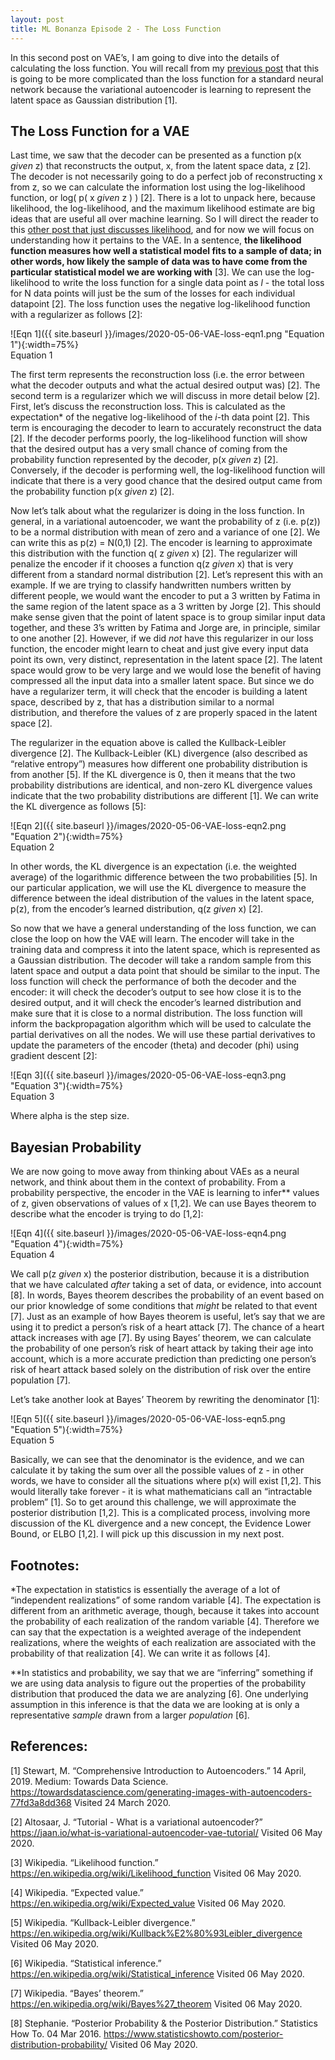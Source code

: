 ```yaml
---
layout: post
title: ML Bonanza Episode 2 - The Loss Function
---
```


In this second post on VAE’s, I am going to dive into the details of calculating the loss function. You will recall from my [previous post](https://sassafras13.github.io/VAE/) that this is going to be more complicated than the loss function for a standard neural network because the variational autoencoder is learning to represent the latent space as Gaussian distribution [1]. 

## The Loss Function for a VAE

Last time, we saw that the decoder can be presented as a function p(x _given_ z) that reconstructs the output, x, from the latent space data, z [2]. The decoder is not necessarily going to do a perfect job of reconstructing x from z, so we can calculate the information lost using the log-likelihood function, or log( p( x _given_ z ) ) [2]. There is a lot to unpack here, because likelihood, the log-likelihood, and the maximum likelihood estimate are big ideas that are useful all over machine learning. So I will direct the reader to this [other post that just discusses likelihood](), and for now we will focus on understanding how it pertains to the VAE. In a sentence, **the likelihood function measures how well a statistical model fits to a sample of data; in other words, how likely the sample of data was to have come from the particular statistical model we are working with** [3]. We can use the log-likelihood to write the loss function for a single data point as  _l_ - the total loss for N data points will just be the sum of the losses for each individual datapoint [2]. The loss function uses the negative log-likelihood function with a regularizer as follows [2]: 

![Eqn 1]({{ site.baseurl }}/images/2020-05-06-VAE-loss-eqn1.png "Equation 1"){:width=75%}    
Equation 1

The first term represents the reconstruction loss (i.e. the error between what the decoder outputs and what the actual desired output was) [2]. The second term is a regularizer which we will discuss in more detail below [2]. First, let’s discuss the reconstruction loss. This is calculated as the expectation* of the negative log-likelihood of the _i_-th data point [2]. This term is encouraging the decoder to learn to accurately reconstruct the data [2]. If the decoder performs poorly, the log-likelihood function will show that the desired output has a very small chance of coming from the probability function represented by the decoder, p(x _given_ z) [2]. Conversely, if the decoder is performing well, the log-likelihood function will indicate that there is a very good chance that the desired output came from the probability function p(x _given_ z) [2]. 

Now let’s talk about what the regularizer is doing in the loss function. In general, in a variational autoencoder, we want the probability of z (i.e. p(z)) to be a normal distribution with mean of zero and a variance of one [2]. We can write this as p(z) = N(0,1) [2]. The encoder is learning to approximate this distribution with the function q( z _given_ x) [2]. The regularizer will penalize the encoder if it chooses a function q(z _given_ x) that is very different from a standard normal distribution [2]. Let’s represent this with an example. If we are trying to classify handwritten numbers written by different people, we would want the encoder to put a 3 written by Fatima in the same region of the latent space as a 3 written by Jorge [2]. This should make sense given that the point of latent space is to group similar input data together, and these 3’s written by Fatima and Jorge are, in principle, similar to one another [2]. However, if we did _not_ have this regularizer in our loss function, the encoder might learn to cheat and just give every input data point its own, very distinct, representation in the latent space [2]. The latent space would grow to be very large and we would lose the benefit of having compressed all the input data into a smaller latent space. But since we do have a regularizer term, it will check that the encoder is building a latent space, described by z, that has a distribution similar to a normal distribution, and therefore the values of z are properly spaced in the latent space [2]. 

The regularizer in the equation above is called the Kullback-Leibler divergence [2]. The Kullback-Leibler (KL) divergence (also described as “relative entropy”) measures how different one probability distribution is from another [5]. If the KL divergence is 0, then it means that the two probability distributions are identical, and non-zero KL divergence values indicate that the two probability distributions are different [1]. We can write the KL divergence as follows [5]: 

![Eqn 2]({{ site.baseurl }}/images/2020-05-06-VAE-loss-eqn2.png "Equation 2"){:width=75%}    
Equation 2

In other words, the KL divergence is an expectation (i.e. the weighted average) of the logarithmic difference between the two probabilities [5]. In our particular application, we will use the KL divergence to measure the difference between the ideal distribution of the values in the latent space, p(z), from the encoder’s learned distribution, q(z _given_ x) [2]. 

So now that we have a general understanding of the loss function, we can close the loop on how the VAE will learn. The encoder will take in the training data and compress it into the latent space, which is represented as a Gaussian distribution. The decoder will take a random sample from this latent space and output a data point that should be similar to the input. The loss function will check the performance of both the decoder and the encoder: it will check the decoder’s output to see how close it is to the desired output, and it will check the encoder’s learned distribution and make sure that it is close to a normal distribution. The loss function will inform the backpropagation algorithm which will be used to calculate the partial derivatives on all the nodes. We will use these partial derivatives to update the parameters of the encoder (theta) and decoder (phi) using gradient descent [2]: 

![Eqn 3]({{ site.baseurl }}/images/2020-05-06-VAE-loss-eqn3.png "Equation 3"){:width=75%}    
Equation 3

Where alpha is the step size. 

## Bayesian Probability

We are now going to move away from thinking about VAEs as a neural network, and think about them in the context of probability. From a probability perspective, the encoder in the VAE is learning to infer** values of z, given observations of values of x [1,2]. We can use Bayes theorem to describe what the encoder is trying to do [1,2]: 

![Eqn 4]({{ site.baseurl }}/images/2020-05-06-VAE-loss-eqn4.png "Equation 4"){:width=75%}    
Equation 4

We call p(z _given_ x) the posterior distribution, because it is a distribution that we have calculated _after_ taking a set of data, or evidence, into account [8]. In words, Bayes theorem describes the probability of an event based on our prior knowledge of some conditions that _might_ be related to that event [7]. Just as an example of how Bayes theorem is useful, let’s say that we are using it to predict a person’s risk of a heart attack [7]. The chance of a heart attack increases with age [7]. By using Bayes’ theorem, we can calculate the probability of one person’s risk of heart attack by taking their age into account, which is a more accurate prediction than predicting one person’s risk of heart attack based solely on the distribution of risk over the entire population [7]. 

Let’s take another look at Bayes’ Theorem by rewriting the denominator [1]: 

![Eqn 5]({{ site.baseurl }}/images/2020-05-06-VAE-loss-eqn5.png "Equation 5"){:width=75%}    
Equation 5

Basically, we can see that the denominator is the evidence, and we can calculate it by taking the sum over all the possible values of z - in other words, we have to consider all the situations where p(x) will exist [1,2]. This would literally take forever - it is what mathematicians call an “intractable problem” [1]. So to get around this challenge, we will approximate the posterior distribution [1,2]. This is a complicated process, involving more discussion of the KL divergence and a new concept, the Evidence Lower Bound, or ELBO [1,2]. I will pick up this discussion in my next post. 

## Footnotes: 

*The expectation in statistics is essentially the average of a lot of “independent realizations” of some random variable [4]. The expectation is different from an arithmetic average, though, because it takes into account the probability of each realization of the random variable [4]. Therefore we can say that the expectation is a weighted average of the independent realizations, where the weights of each realization are associated with the probability of that realization [4]. We can write it as follows [4]. 

**In statistics and probability, we say that we are “inferring” something if we are using data analysis to figure out the properties of the probability distribution that produced the data we are analyzing [6]. One underlying assumption in this inference is that the data we are looking at is only a representative _sample_ drawn from a larger _population_ [6].

## References:
[1] Stewart, M. “Comprehensive Introduction to Autoencoders.” 14 April, 2019. Medium: Towards Data Science. <https://towardsdatascience.com/generating-images-with-autoencoders-77fd3a8dd368> Visited 24 March 2020. 

[2] Altosaar, J. “Tutorial - What is a variational autoencoder?” <https://jaan.io/what-is-variational-autoencoder-vae-tutorial/>  Visited 06 May 2020. 

[3] Wikipedia. “Likelihood function.” <https://en.wikipedia.org/wiki/Likelihood_function> Visited 06 May 2020.

[4] Wikipedia. “Expected value.” <https://en.wikipedia.org/wiki/Expected_value> Visited 06 May 2020. 

[5] Wikipedia. “Kullback-Leibler divergence.” <https://en.wikipedia.org/wiki/Kullback%E2%80%93Leibler_divergence> Visited 06 May 2020. 

[6] Wikipedia. “Statistical inference.” <https://en.wikipedia.org/wiki/Statistical_inference> Visited 06 May 2020. 

[7] Wikipedia. “Bayes’ theorem.” <https://en.wikipedia.org/wiki/Bayes%27_theorem> Visited 06 May 2020. 

[8] Stephanie. “Posterior Probability & the Posterior Distribution.” Statistics How To. 04 Mar 2016. <https://www.statisticshowto.com/posterior-distribution-probability/> Visited 06 May 2020. 
